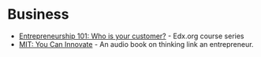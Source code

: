 # Business

- [Entrepreneurship 101: Who is your customer?](https://knowable.fyi/courses/you-can-innovate/?utm_source=Erdin-MOOC-1&utm_medium=Course%20Update&utm_campaign=MIT&utm_content=Listen) - Edx.org course series
- [MIT: You Can Innovate](https://knowable.fyi/courses/you-can-innovate/?utm_source=Erdin-MOOC-1&utm_medium=Course%20Update&utm_campaign=MIT&utm_content=Listen) - An audio book on thinking link an entrepreneur.
